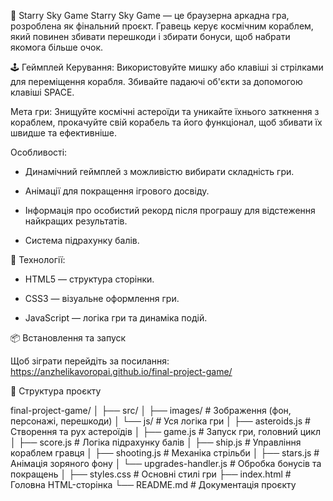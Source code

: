 🌌 Starry Sky Game
Starry Sky Game — це браузерна аркадна гра, розроблена як фінальний проєкт. Гравець керує космічним кораблем, який повинен збивати перешкоди і збирати бонуси, щоб набрати якомога більше очок.

🕹️ Геймплей
Керування: Використовуйте мишку або клавіші зі стрілками для переміщення корабля. Збивайте падаючі об'єкти за допомогою клавіші SPACE.

Мета гри: Знищуйте космічні астероїди та уникайте їхнього заткнення з кораблем, прокачуйте свій корабель та його функціонал, щоб збивати їх швидше та ефективніше.

Особливості:

- Динамічний геймплей з можливістю вибирати складність гри.

- Анімації для покращення ігрового досвіду.

- Інформація про особистий рекорд після програшу для відстеження найкращих результатів.

- Система підрахунку балів.

🚀 Технології:
- HTML5 — структура сторінки.

- CSS3 — візуальне оформлення гри.

- JavaScript — логіка гри та динаміка подій.

📦 Встановлення та запуск

Щоб зіграти перейдіть за посилання: https://anzhelikavoropai.github.io/final-project-game/

📁 Структура проєкту

final-project-game/
│
├── src/
│   ├── images/                 # Зображення (фон, персонажі, перешкоди)
│   └── js/                     # Уся логіка гри
│       ├── asteroids.js        # Створення та рух астероїдів
│       ├── game.js             # Запуск гри, головний цикл
│       ├── score.js            # Логіка підрахунку балів
│       ├── ship.js             # Управління кораблем гравця
│       ├── shooting.js         # Механіка стрільби
│       ├── stars.js            # Анімація зоряного фону
│       └── upgrades-handler.js # Обробка бонусів та покращень
│
├── styles.css                  # Основні стилі гри
├── index.html                  # Головна HTML-сторінка
└── README.md                   # Документація проєкту
